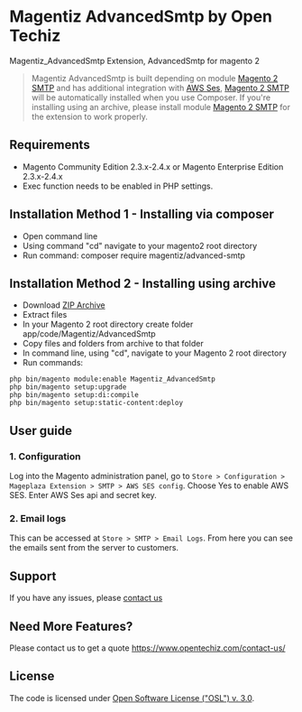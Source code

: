 # Magentiz AdvancedSmtp by Open Techiz
Magentiz_AdvancedSmtp Extension, AdvancedSmtp for magento 2
> Magentiz AdvancedSmtp is built depending on module [Magento 2 SMTP](https://github.com/mageplaza/magento-2-smtp) and has additional integration with [AWS Ses](https://aws.amazon.com/ses/), [Magento 2 SMTP](https://github.com/mageplaza/magento-2-smtp) will be automatically installed when you use Composer. If you're installing using an archive, please install module [Magento 2 SMTP](https://github.com/mageplaza/magento-2-smtp) for the extension to work properly.

## Requirements
  * Magento Community Edition 2.3.x-2.4.x or Magento Enterprise Edition 2.3.x-2.4.x
  * Exec function needs to be enabled in PHP settings.

## Installation Method 1 - Installing via composer
  * Open command line
  * Using command "cd" navigate to your magento2 root directory
  * Run command: composer require magentiz/advanced-smtp

## Installation Method 2 - Installing using archive
  * Download [ZIP Archive](https://pm.opentechiz.com/vuong/magentiz-awsses/-/archive/master/magentiz-awsses-master.zip)
  * Extract files
  * In your Magento 2 root directory create folder app/code/Magentiz/AdvancedSmtp
  * Copy files and folders from archive to that folder
  * In command line, using "cd", navigate to your Magento 2 root directory
  * Run commands:
```
php bin/magento module:enable Magentiz_AdvancedSmtp
php bin/magento setup:upgrade
php bin/magento setup:di:compile
php bin/magento setup:static-content:deploy
```

## User guide

### 1. Configuration

Log into the Magento administration panel, go to ```Store > Configuration > Mageplaza Extension > SMTP > AWS SES config```.
Choose Yes to enable AWS SES. Enter AWS Ses api and secret key.

### 2. Email logs
This can be accessed at ```Store > SMTP > Email Logs```. From here you can see the emails sent from the server to customers.


## Support
If you have any issues, please [contact us](mailto:support@opentechiz.com)

## Need More Features?
Please contact us to get a quote
https://www.opentechiz.com/contact-us/

## License
The code is licensed under [Open Software License ("OSL") v. 3.0](http://opensource.org/licenses/osl-3.0.php).
